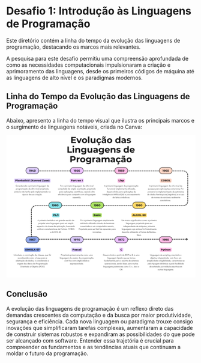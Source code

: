 # Desafio 1: Introdução às Linguagens de Programação

Este diretório contém a linha do tempo da evolução das linguagens de programação, destacando os marcos mais relevantes.

A pesquisa para este desafio permitiu uma compreensão aprofundada de como as necessidades computacionais impulsionaram a criação e aprimoramento das linguagens, desde os primeiros códigos de máquina até as linguagens de alto nível e os paradigmas modernos.

## Linha do Tempo da Evolução das Linguagens de Programação

Abaixo, apresento a linha do tempo visual que ilustra os principais marcos e o surgimento de linguagens notáveis, criada no Canva:

![Linha do Tempo das Linguagens de Programação](Linhagem_do_tempo-Linguagens_da_Programação.png)
## Conclusão

A evolução das linguagens de programação é um reflexo direto das demandas crescentes da computação e da busca por maior produtividade, segurança e eficiência. Cada nova linguagem ou paradigma trouxe consigo inovações que simplificaram tarefas complexas, aumentaram a capacidade de construir sistemas robustos e expandiram as possibilidades do que pode ser alcançado com software. Entender essa trajetória é crucial para compreender os fundamentos e as tendências atuais que continuam a moldar o futuro da programação.
